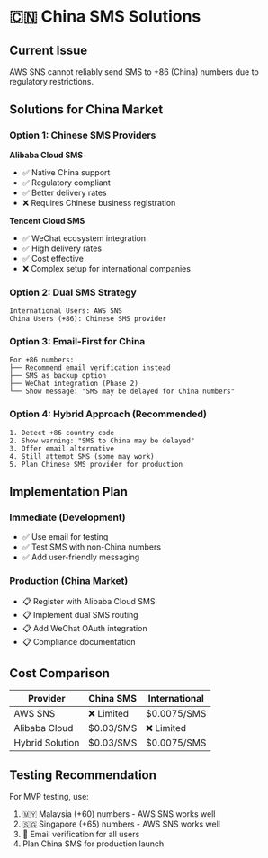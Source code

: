 # 🇨🇳 China SMS Solutions

## Current Issue
AWS SNS cannot reliably send SMS to +86 (China) numbers due to regulatory restrictions.

## Solutions for China Market

### Option 1: Chinese SMS Providers
**Alibaba Cloud SMS**
- ✅ Native China support
- ✅ Regulatory compliant
- ✅ Better delivery rates
- ❌ Requires Chinese business registration

**Tencent Cloud SMS**
- ✅ WeChat ecosystem integration
- ✅ High delivery rates
- ✅ Cost effective
- ❌ Complex setup for international companies

### Option 2: Dual SMS Strategy
```
International Users: AWS SNS
China Users (+86): Chinese SMS provider
```

### Option 3: Email-First for China
```
For +86 numbers:
├── Recommend email verification instead
├── SMS as backup option
├── WeChat integration (Phase 2)
└── Show message: "SMS may be delayed for China numbers"
```

### Option 4: Hybrid Approach (Recommended)
```
1. Detect +86 country code
2. Show warning: "SMS to China may be delayed"
3. Offer email alternative
4. Still attempt SMS (some may work)
5. Plan Chinese SMS provider for production
```

## Implementation Plan

### Immediate (Development)
- ✅ Use email for testing
- ✅ Test SMS with non-China numbers
- ✅ Add user-friendly messaging

### Production (China Market)
- 📋 Register with Alibaba Cloud SMS
- 📋 Implement dual SMS routing
- 📋 Add WeChat OAuth integration
- 📋 Compliance documentation

## Cost Comparison
| Provider | China SMS | International |
|----------|-----------|---------------|
| AWS SNS | ❌ Limited | $0.0075/SMS |
| Alibaba Cloud | $0.03/SMS | ❌ Limited |
| Hybrid Solution | $0.03/SMS | $0.0075/SMS |

## Testing Recommendation
For MVP testing, use:
1. 🇲🇾 Malaysia (+60) numbers - AWS SNS works well
2. 🇸🇬 Singapore (+65) numbers - AWS SNS works well  
3. 📧 Email verification for all users
4. Plan China SMS for production launch
